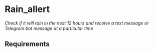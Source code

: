# Rain_allert
<em> Check if it will rain in the next 12 hours and receive a text message or Telegram bot message at a particular time </em>

<h2>Requirements</h2>
